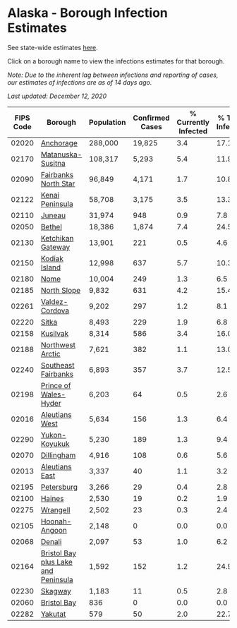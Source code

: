 # Alaska - Borough Infection Estimates

See state-wide estimates [here](/infections/us-ak).

Click on a borough name to view the infections estimates for that borough.

*Note: Due to the inherent lag between infections and reporting of cases, our estimates of infections are as of 14 days ago.*

*Last updated: December 12, 2020*

|   FIPS Code |                                                                    Borough |   Population |   Confirmed Cases |   % Currently Infected |   % Total Infected |
|-------------|----------------------------------------------------------------------------|--------------|-------------------|------------------------|--------------------|
|       02020 |                                                     [Anchorage](anchorage) |      288,000 |            19,825 |                    3.4 |               17.1 |
|       02170 |                                     [Matanuska-Susitna](matanuska-susitna) |      108,317 |             5,293 |                    5.4 |               11.9 |
|       02090 |                               [Fairbanks North Star](fairbanks-north-star) |       96,849 |             4,171 |                    1.7 |               10.8 |
|       02122 |                                         [Kenai Peninsula](kenai-peninsula) |       58,708 |             3,175 |                    3.5 |               13.3 |
|       02110 |                                                           [Juneau](juneau) |       31,974 |               948 |                    0.9 |                7.8 |
|       02050 |                                                           [Bethel](bethel) |       18,386 |             1,874 |                    7.4 |               24.5 |
|       02130 |                                     [Ketchikan Gateway](ketchikan-gateway) |       13,901 |               221 |                    0.5 |                4.6 |
|       02150 |                                             [Kodiak Island](kodiak-island) |       12,998 |               637 |                    5.7 |               10.3 |
|       02180 |                                                               [Nome](nome) |       10,004 |               249 |                    1.3 |                6.5 |
|       02185 |                                                 [North Slope](north-slope) |        9,832 |               631 |                    4.2 |               15.4 |
|       02261 |                                           [Valdez-Cordova](valdez-cordova) |        9,202 |               297 |                    1.2 |                8.1 |
|       02220 |                                                             [Sitka](sitka) |        8,493 |               229 |                    1.9 |                6.8 |
|       02158 |                                                       [Kusilvak](kusilvak) |        8,314 |               586 |                    3.4 |               16.0 |
|       02188 |                                       [Northwest Arctic](northwest-arctic) |        7,621 |               382 |                    1.1 |               13.0 |
|       02240 |                                 [Southeast Fairbanks](southeast-fairbanks) |        6,893 |               357 |                    3.7 |               12.5 |
|       02198 |                             [Prince of Wales-Hyder](prince-of-wales-hyder) |        6,203 |                64 |                    0.5 |                2.6 |
|       02016 |                                           [Aleutians West](aleutians-west) |        5,634 |               156 |                    1.3 |                6.4 |
|       02290 |                                             [Yukon-Koyukuk](yukon-koyukuk) |        5,230 |               189 |                    1.3 |                9.4 |
|       02070 |                                                   [Dillingham](dillingham) |        4,916 |               108 |                    0.6 |                5.6 |
|       02013 |                                           [Aleutians East](aleutians-east) |        3,337 |                40 |                    1.1 |                3.2 |
|       02195 |                                                   [Petersburg](petersburg) |        3,266 |                29 |                    0.4 |                2.8 |
|       02100 |                                                           [Haines](haines) |        2,530 |                19 |                    0.2 |                1.9 |
|       02275 |                                                       [Wrangell](wrangell) |        2,502 |                23 |                    0.3 |                2.4 |
|       02105 |                                             [Hoonah-Angoon](hoonah-angoon) |        2,148 |                 0 |                    0.0 |                0.0 |
|       02068 |                                                           [Denali](denali) |        2,097 |                53 |                    1.0 |                6.2 |
|       02164 | [Bristol Bay plus Lake and Peninsula](bristol-bay-plus-lake-and-peninsula) |        1,592 |               152 |                    1.2 |               24.9 |
|       02230 |                                                         [Skagway](skagway) |        1,183 |                11 |                    0.5 |                2.8 |
|       02060 |                                                 [Bristol Bay](bristol-bay) |          836 |                 0 |                    0.0 |                0.0 |
|       02282 |                                                         [Yakutat](yakutat) |          579 |                50 |                    2.0 |               22.7 |